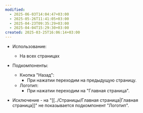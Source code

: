 ```yaml
---
modified:
  - 2025-06-03T14:04:47+03:00
  - 2025-05-26T11:41:05+03:00
  - 2025-04-23T09:35:29+03:00
  - 2025-04-04T15:29:30+03:00
created: 2025-03-25T16:06:14+03:00
---
```

- Использование:
	- На всех страницах

- Подкомпоненты:
	- Кнопка "Назад":
		- При нажатии переходим на предыдущую страницу.
	- Логотип:
		- При нажатии переходим на "Главная страница".

- Исключение - на "[[../Страницы/Главная страница|Главная страница]]" не показывается подкомпонент "Логотип".